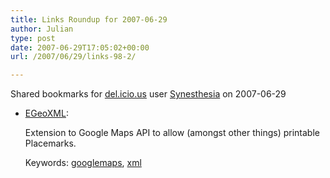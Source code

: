 ```yaml
---
title: Links Roundup for 2007-06-29
author: Julian
type: post
date: 2007-06-29T17:05:02+00:00
url: /2007/06/29/links-98-2/

---
```

Shared bookmarks for [del.icio.us][1] user  [Synesthesia][2] on 2007-06-29

  * [EGeoXML][3]:
  
    Extension to Google Maps API to allow (amongst other things) printable Placemarks.
  
    Keywords: [googlemaps][4], [xml][5]

 [1]: https://del.icio.us/
 [2]: https://del.icio.us/synesthesia
 [3]: https://www.econym.demon.co.uk/googlemaps/egeoxml.htm "https://www.econym.demon.co.uk/googlemaps/egeoxml.htm"
 [4]: https://del.icio.us/synesthesia/googlemaps
 [5]: https://del.icio.us/synesthesia/xml